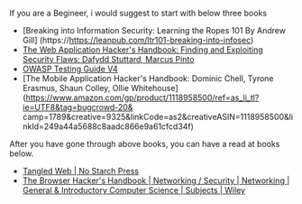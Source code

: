 If you are a Begineer, i would suggest to start with below three books

* [Breaking into Information Security: Learning the Ropes 101 By Andrew Gill] 
(https://https://leanpub.com/ltr101-breaking-into-infosec)
* [The Web Application Hacker's Handbook: Finding and Exploiting Security Flaws: Dafydd Stuttard, Marcus Pinto](https://www.amazon.com/Web-Application-Hackers-Handbook-Exploiting/dp/1118026470/)
* [OWASP Testing Guide V4](https://www.owasp.org/images/1/19/OTGv4.pdf)
* [The Mobile Application Hacker's Handbook: Dominic Chell, Tyrone Erasmus, Shaun Colley, Ollie Whitehouse](https://www.amazon.com/gp/product/1118958500/ref=as_li_tl?ie=UTF8&tag=bugcrowd-20&
camp=1789&creative=9325&linkCode=as2&creativeASIN=1118958500&linkId=249a44a5688c8aadc866e9a61cfcd34f)

After you have gone through above books, you can have a read at books below.

* [Tangled Web | No Starch Press](https://nostarch.com/tangledweb)
* [The Browser Hacker's Handbook | Networking / Security | Networking | General & Introductory Computer Science | Subjects | Wiley](https://www.wiley.com/en-us/The+Browser+Hacker%27s+Handbook-p-9781118662090)
